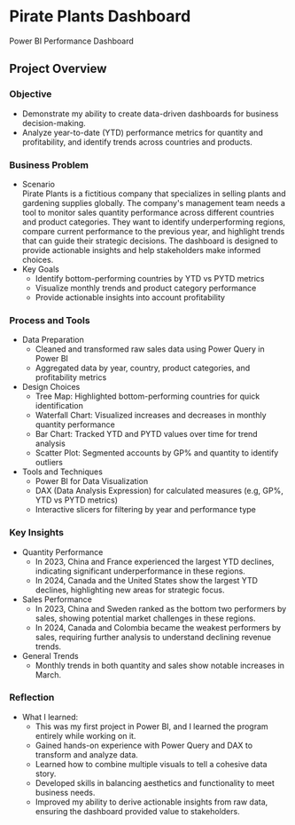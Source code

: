 # Pirate Plants Dashboard
Power BI Performance Dashboard

## Project Overview
### Objective
<ul>

  <li>Demonstrate my ability to create data-driven dashboards for business decision-making.</li>

  <li>Analyze year-to-date (YTD) performance metrics for quantity and profitability, and identify trends across countries and products.</li>
</ul>

### Business Problem
<ul>
  <li>Scenario</li>
  Pirate Plants is a fictitious company that specializes in selling plants and gardening supplies globally. The company's management team needs a tool to monitor sales quantity performance across different countries and product categories. They want to identify underperforming regions, compare current performance to the previous year, and highlight trends that can guide their strategic decisions. The dashboard is designed to provide actionable insights and help stakeholders make informed choices.

  <li>Key Goals
    <ul>
      <li>Identify bottom-performing countries by YTD vs PYTD metrics</li>
      <li>Visualize monthly trends and product category performance</li>
      <li>Provide actionable insights into account profitability</li>
    </ul>
  
  </li>
</ul>

### Process and Tools
<ul>
  <li>Data Preparation
    <ul>
      <li> Cleaned and transformed raw sales data using Power Query in Power BI</li>
      <li> Aggregated data by year, country, product categories, and profitability metrics</li>
    </ul>
  </li>
  <li>Design Choices
    <ul>
      <li>Tree Map: Highlighted bottom-performing countries for quick identification</li>
      <li>Waterfall Chart: Visualized increases and decreases in monthly quantity performance</li>
      <li>Bar Chart: Tracked YTD and PYTD values over time for trend analysis</li>
      <li>Scatter Plot: Segmented accounts by GP% and quantity to identify outliers</li>
    </ul>
  </li>
  <li>Tools and Techniques
    <ul>
      <li>Power BI for Data Visualization</li>
      <li>DAX (Data Analysis Expression) for calculated measures (e.g, GP%, YTD vs PYTD metrics)</li>
      <li>Interactive slicers for filtering by year and performance type</li>
    </ul>
  </li>
</ul>

### Key Insights
<ul>
  <li>Quantity Performance
    <ul>
      <li> In 2023, China and France experienced the largest YTD declines, indicating significant underperformance in these regions.</li>
      <li>In 2024, Canada and the United States show the largest YTD declines, highlighting new areas for strategic focus.</li>
    </ul>
  </li>
  <li>Sales Performance
    <ul>
      <li> In 2023, China and Sweden ranked as the bottom two performers by sales, showing potential market challenges in these regions.</li>
      <li>In 2024, Canada and Colombia became the weakest performers by sales, requiring further analysis to understand declining revenue trends.</li>
    </ul>
  </li>
  <li>General Trends
    <ul>
      <li> Monthly trends in both quantity and sales show notable increases in March.</li>
  </li>
</ul>
</ul>

### Reflection
<ul>
  <li>What I learned:
    <ul>
      <li>This was my first project in Power BI, and I learned the program entirely while working on it.</li>
      <li>Gained hands-on experience with Power Query and DAX to transform and analyze data.</li>
      <li>Learned how to combine multiple visuals to tell a cohesive data story.</li>
      <li>Developed skills in balancing aesthetics and functionality to meet business needs.</li>
      <li>Improved my ability to derive actionable insights from raw data, ensuring the dashboard provided value to stakeholders.</li>
    </ul>
  </li>
</ul>

